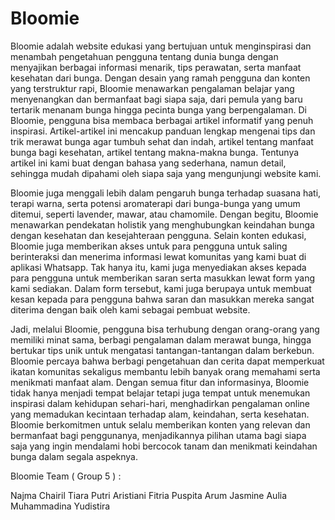 # Bloomie

  Bloomie adalah website edukasi yang bertujuan untuk menginspirasi dan menambah pengetahuan pengguna tentang dunia bunga dengan menyajikan berbagai informasi menarik, tips perawatan, serta manfaat kesehatan dari bunga. Dengan desain yang ramah pengguna dan konten yang terstruktur rapi, Bloomie menawarkan pengalaman belajar yang menyenangkan dan bermanfaat bagi siapa saja, dari pemula yang baru tertarik menanam bunga hingga pecinta bunga yang berpengalaman. Di Bloomie, pengguna bisa membaca berbagai artikel informatif yang penuh inspirasi. Artikel-artikel ini mencakup panduan lengkap mengenai tips dan trik merawat bunga agar tumbuh sehat dan indah, artikel tentang manfaat bunga bagi kesehatan, artikel tentang makna-makna bunga. Tentunya artikel ini kami buat dengan bahasa yang sederhana, namun detail, sehingga mudah dipahami oleh siapa saja yang mengunjungi website kami.

  Bloomie juga menggali lebih dalam pengaruh bunga terhadap suasana hati, terapi warna, serta potensi aromaterapi dari bunga-bunga yang umum ditemui, seperti lavender, mawar, atau chamomile. Dengan begitu, Bloomie menawarkan pendekatan holistik yang menghubungkan keindahan bunga dengan kesehatan dan kesejahteraan pengguna. Selain konten edukasi, Bloomie juga memberikan akses untuk para pengguna untuk saling berinteraksi dan menerima informasi lewat komunitas yang kami buat di aplikasi Whatsapp. Tak hanya itu, kami juga menyediakan akses kepada para pengguna untuk memberikan saran serta masukkan lewat form yang kami sediakan. Dalam form tersebut, kami juga berupaya untuk membuat kesan kepada para pengguna bahwa saran dan masukkan mereka sangat diterima dengan baik oleh kami sebagai pembuat website.

  Jadi, melalui Bloomie, pengguna bisa terhubung dengan orang-orang yang memiliki minat sama, berbagi pengalaman dalam merawat bunga, hingga bertukar tips unik untuk mengatasi tantangan-tantangan dalam berkebun. Bloomie percaya bahwa berbagi pengetahuan dan cerita dapat memperkuat ikatan komunitas sekaligus membantu lebih banyak orang memahami serta menikmati manfaat alam. Dengan semua fitur dan informasinya, Bloomie tidak hanya menjadi tempat belajar tetapi juga tempat untuk menemukan inspirasi dalam kehidupan sehari-hari, menghadirkan pengalaman online yang memadukan kecintaan terhadap alam, keindahan, serta kesehatan. Bloomie berkomitmen untuk selalu memberikan konten yang relevan dan bermanfaat bagi penggunanya, menjadikannya pilihan utama bagi siapa saja yang ingin mendalami hobi bercocok tanam dan menikmati keindahan bunga dalam segala aspeknya.

Bloomie Team ( Group 5 ) :

Najma Chairil
Tiara Putri Aristiani
Fitria Puspita Arum
Jasmine Aulia Muhammadina Yudistira
